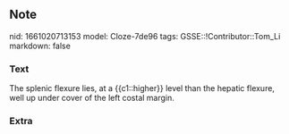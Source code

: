 ## Note
nid: 1661020713153
model: Cloze-7de96
tags: GSSE::!Contributor::Tom_Li
markdown: false

### Text
<div>
  The splenic flexure lies, at a {{c1::higher}} level than the
  hepatic flexure, well up under cover of the left costal margin.
</div>

### Extra

